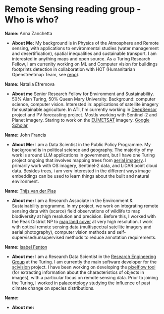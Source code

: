# Remote Sensing reading group - Who is who?

**Name:** Anna Zanchetta

- **About Me:** My background is in Physics of the Atmosphere and Remote sensing, with applications to environmental studies (water management and desertification), spatial inequalities and sustainable transport. I am interested in anything maps and open source.
As a Turing Research Fellow, I am currenlty working on ML and Computer vision for buildings footprints detection in collaboration with HOT (Humanitarian Openstreetmap Team, see [repo](https://github.com/ciupava/fAIr-utilities)).


**Name:** Natalia Efremova

- **About me** 
Senior Research Fellow for Environment and Sustainability. 50% Alan Turing, 50% Queen Mary University. Background: computer science, computer vision. Interested in: applications of satellite imagery for sustainable agriculture. 
In ATI, I'm currently working in [DeepSensor](https://www.turing.ac.uk/research/research-projects/deepsensor) project and PV forecasting project. Mostly working with Sentinel-2 and Planet imagery. Staring to work on the [EUMETSAT](https://www.eumetsat.int) imagery. [Google Scholar](https://scholar.google.se/citations?user=7SpjSG4AAAAJ&hl=en)

**Name:** John Francis

- **About Me:** I am a Data Scientist in the Public Policy Programme. My background is in political science and geography. The majority of my work is around LLM applications in government, but I have one Turing project ongoing that involves mapping trees from [aerial imagery](https://www.turing.ac.uk/research/research-projects/satellite-and-aerial-imagery-government). I primarily work with OS imagery, Sentinel-2 data, and LiDAR point cloud data. Besides trees, i am very interested in the different ways image embeddings can be used to learn things about the built and natural environment.

**Name:** [Thijs van der Plas](https://www.turing.ac.uk/people/research-associates/dr-thijs-van-der-plas)

- **About me:** I am a Research Associate in the Environment & Sustainability programme. In my project, we work on integrating remote sensing data with (scarce) field observations of wildlife to map biodiversity at high resolution and precision. Before this, I worked with the Peak District NP to [map land cover](https://www.turing.ac.uk/about-us/impact/mapping-habitats-peak-district-national-park) at very high resolution. I work with optical remote sensing data (multispectral satellite imagery and aerial photography), computer vision methods and self-supervised/unsupervised methods to reduce annotation requirements.

**Name:** [Isabel Fenton](https://www.turing.ac.uk/people/researchers/isabel-fenton) 

- **About me:** I am a Research Data Scientist in the [Research Engineering Group](https://www.turing.ac.uk/work-turing/research/research-engineering-group) at the Turing. I am currently the main software developer for the [scivision](https://sci.vision/) project. I have been working on developing the [pixelflow tool](https://github.com/alan-turing-institute/pixelflow) (for extracting information about the characteristics of objects in images), with a particular focus on remote sensing data. Prior to joining the Turing, I worked in palaeontology studying the influence of past climate change on species distributions. 

**Name:**

- **About me:**
